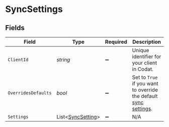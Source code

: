 # SyncSettings


## Fields

| Field                                                                                                                           | Type                                                                                                                            | Required                                                                                                                        | Description                                                                                                                     |
| ------------------------------------------------------------------------------------------------------------------------------- | ------------------------------------------------------------------------------------------------------------------------------- | ------------------------------------------------------------------------------------------------------------------------------- | ------------------------------------------------------------------------------------------------------------------------------- |
| `ClientId`                                                                                                                      | *string*                                                                                                                        | :heavy_minus_sign:                                                                                                              | Unique identifier for your client in Codat.                                                                                     |
| `OverridesDefaults`                                                                                                             | *bool*                                                                                                                          | :heavy_minus_sign:                                                                                                              | Set to `True` if you want to override the default [sync settings](https://docs.codat.io/knowledge-base/advanced-sync-settings). |
| `Settings`                                                                                                                      | List<[SyncSetting](../../models/shared/SyncSetting.md)>                                                                         | :heavy_minus_sign:                                                                                                              | N/A                                                                                                                             |